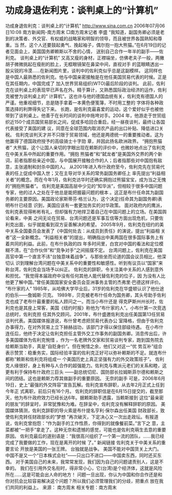 # 功成身退佐利克：谈判桌上的“计算机”

功成身退佐利克：谈判桌上的“计算机”
http://www.sina.com.cn 2006年07月06日10:08 南方新闻网-南方周末
□南方周末记者 李盛
“我知道，副国务卿必须是老到的决策者、外交官、有权威的战略家和明智的领导，而且被世界各国熟知和尊重。当 然，这个人还要鼓起勇气、挽起袖子，偶尔抱一抱大熊猫。”在6月19日的记者见面会上，美国国务卿赖斯以不舍的心情， 送别自己合作一年半的副手——佐利克。
谈判桌上的“计算机”
又高又瘦的身材，正襟端坐，仿佛老夫子一般，两撇胡子微微挑起在瘦削的脸上，无框眼镜架在鼻梁中间，直视对手 的蓝眼睛透出一股尖锐的冷漠……在新闻图片里，谈判中的佐利克似乎总是这副模样。
这同样也是中国人最熟悉的佐利克。他与中国亲密接触是在他任美国贸易代表的时候。正是在其任期内，中国完成了 加入世界贸易组织(WTO)最后阶段的谈判。
此前，佐利克在谈判桌上的表现早已声名在外。精于算计，又熟悉国际政治经济的运作，佐利克被誉为谈判桌上的“ 计算机”。这也许与他的德国血统有关，佐利克有德国人的严谨。他重视细节，总是随手拿着一本黄色便笺簿，不时用工整的 字体将各种政策选择的利弊得失记下来。
长跑，是佐利克最喜爱的运动，这个爱好似乎也被他带到了谈判桌上。他善于在长时间的谈判中拖垮对手。2004 年，他游走于世贸组织近150个成员国贸易部长之间，促成多哈回合重启，经一昼夜谈判，最终让各国代表接受了美国的建 议，同意在全球范围内取消农产品的出口补贴、降低进口关税。
佐利克谈判天才并不只限于贸易领域，他还是两德统一的重要推动者。这为他赢得了德国政府授予的高级骑士十字勋 章，并因此扬名欧洲政界。
“拥抱熊猫者”
大熊猫，这个让国人亲切的字眼出现在赖斯的评价中，也微妙地点出了佐利克在中美关系中所起的重要作用。“拥抱 熊猫者”和“弑龙者”是美国外交界的两个新词，前者指那些亲近中国，与中国展开接触合作的人；后者指那些对中国抱有敌 意，主张遏制和封杀中国的人。
从2001年进入布什政府至今，佐利克先在贸易代表的任上促成中国入世；又在主导对华关系的常务副国务卿任上 率先提出“利益相关者”的概念。而在今年1月，佐利克访华时还确实拥抱过熊猫宝宝，成为当之无愧的“拥抱熊猫者”。
佐利克是美国高层中少见的“知华派”，但相较于很多中国问题专家，他的过人之处在于他总是能把握最问题的根本 。这正是布什任命其为副国务卿的主要原因。美国政论家斯蒂芬·格兰认为，这个决定(任命其为副国务卿)表明布什已经意 识到，美国应该有一套更加务实的对华政策。
面对政府内的鹰派，佐利克表现得彬彬有礼，但却强有力地捍卫着自己在中国问题上的立场。在美国舆论看来，中美 之间无论在贸易、台湾问题还是军事互信等方面出现危机，只要佐利克出面，似乎就能看到双方妥善解决的希望。
2005年9月，佐利克在纽约的美中关系全国委员会发表了《中国何处去：从成员到责任》的演说，提出“利益相 关者”这一全新概念。“利益相关者”的提出，明确指出中美两国在很多国际事务上有着共同的利益。此前，在布什执政的四 年多时间里，白宫对中国的看法和定位模糊不清，在“合作伙伴”和“竞争对手”之间摇摆不定。
台湾问题上，佐利克在美国高官中第一个直言不讳“台独意味着战争”。与那些坐而论道的国会议员相比，他深切认 识到理解台湾问题在中美关系中的重要性和敏感性。听到有议员以“国家”来称台湾，佐利克会当场予以纠正。
佐利克的辞职，令关注美中关系的人感到意外和担忧。“我觉得本届政府中没有任何其他人能代替佐利克的位子，因 为没有人比他更了解中国。”曾任美国国家安全委员会亚洲事务主管的杰弗里·巴德这样评价。
“布什家的人”
1985年，从哈佛大学毕业后，31岁的佐利克在华盛顿认识了他仕途的伯乐——詹姆斯·贝克。
1989年，贝克被老布什任命为国务卿，其头号助手佐利克也成了老布什最重要的私人顾问之一。而当小布什还是 得克萨斯州州长时，佐利克也是其座上常客，美国《纽约时报》称他为“布什家的人”。小布什第一次竞选总统时，佐利克担 任其外交顾问。2001年，布什盛邀佐利克出任美国第13任贸易谈判代表。美国媒体报道说，布什曾考虑把贸易代表办公 室降格，但由于佐利克办事得力，在对外贸易上立下赫赫战功，该部门才得以保住部级待遇。
在小布什连任后，他终于决定让佐利克担任主管外交工作事务的副国务卿。消息传出后，许多美国媒体为佐利克惋惜 ，作为一名老牌外交家和贸易谈判专家，跑到国务院去给赖斯当助手，真是“自贬身价”。但在惋惜之余，他们又对这一“优 势互补”组合表示赞赏：稳重务实，国际经验丰富的佐利克正好可以弥补赖斯的不足。就连布什都称“赖斯和佐利克将组成一 个美国历史上真正坚强有力的外交政策班子”。
佐利克人缘很好，身上有种与人合作的超强能力。佐利克与鹰派元老们的关系和睦，这更有利于保持布什政府三巨头 ——副总统切尼、国防部长拉姆斯菲尔德和赖斯之间的团结。这也是赖斯力荐其做副手的重要原因。
无奈的副手
可是，2006年6月19日，史上“最强的外交阵容”宣告瓦解。佐利克宣布辞职，从去年2月正式上任到今年正 式离职，前后只有16个月。
佐利克的辞职信是在6月15日提交的，截至那天，他为布什政府效力已经长达6年。据赖斯助手透露，当赖斯接到 这位“最亲密的朋友”的辞呈时，非常犹豫和为难。在辞呈中，佐利克没有解释辞职的原因。
美国媒体猜测，佐利克辞职的导火索是布什提名亨利·保尔森出任美国
财政部长，致使佐利克转任财政部长的“梦想 ”再次破灭，下定决心又一次出走政坛。有报道说，佐利克曾抱怨：“作为副手的工作性质，你得到的就像餐前菜。”言下之 意，主菜都被“一把手”拿走了。这种无奈和遗憾的感觉，可能也是佐利克萌生去意的重要原因。
佐利克最后的道别语是：“我很高兴组织了一个第一流的团队，……我已经完成了我要做的工作，现在是离开的时候 了。”
新闻链接
佐利克关于中美关系的重要言论
开放是美国的一张王牌。
台独就是战争。
美国不能对中国货关上大门。
中国不是又一个“日本株式会社”——只出口不进口——中国卖东西，同时还买东西。
对于美国自己的未来，我常常发现，我们因为自己的问题谴责别人，这是不幸的。
我们在引用外交名衔时，得非常小心，它(台湾)是个经济体，这就是风险所在……这是可能会出人命的地方！
问题一旦出现，你认为中国和你合作还是和你对抗会比较容易解决这个问题？所以我们必须管理我们的分歧，把重点 放在我们共同的利益上。 来源：
南方周末
相关专题：南方周末 

